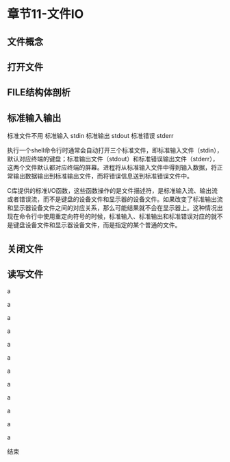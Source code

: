 # 章节11-文件IO

## 文件概念

## 打开文件

## FILE结构体剖析

## 标准输入输出

标准文件不用
标准输入 stdin
标准输出 stdout
标准错误 stderr


执行一个shell命令行时通常会自动打开三个标准文件，即标准输入文件（stdin），默认对应终端的键盘；标准输出文件（stdout）和标准错误输出文件（stderr），这两个文件默认都对应终端的屏幕。进程将从标准输入文件中得到输入数据，将正常输出数据输出到标准输出文件，而将错误信息送到标准错误文件中。

C库提供的标准I/O函数，这些函数操作的是文件描述符，是标准输入流、输出流或者错误流，而不是键盘的设备文件和显示器的设备文件。如果改变了标准输出流和显示器设备文件之间的对应关系，那么可能结果就不会在显示器上。这种情况出现在命令行中使用重定向符号的时候，标准输入、标准输出和标准错误对应的就不是键盘设备文件和显示器设备文件，而是指定的某个普通的文件。



## 关闭文件

## 读写文件



a

a

a

a

a

a

a

a

a

a

a

a

结束



